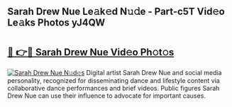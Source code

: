 ## Sarah Drew Nue Le𝚊k𝚎d N𝚞𝚍e - Part-c5T Vid𝚎o Le𝚊ks Photos yJ4QW

# <h2><a href="http://fb53ou.evod.top/?m=Sarah+Drew+Nue">🔗 👉🔴 Sarah Drew Nue Vid𝚎o Ph𝚘t𝚘s</a></h2>

[![Sarah Drew Nue N𝚞d𝚎s](https://i.imgur.com/8V9OHl7.gif)](http://fb53ou.evod.top/?m=Sarah+Drew+Nue)
Digital artist Sarah Drew Nue and social media personality, recognized for disseminating dance and lifestyle content via collaborative dance performances and brief videos. Public figures Sarah Drew Nue can use their influence to advocate for important causes. 
